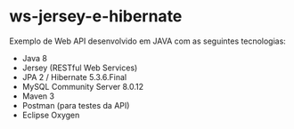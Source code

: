 # ws-jersey-e-hibernate

Exemplo de Web API desenvolvido em JAVA com as seguintes tecnologias:

* Java 8
* Jersey (RESTful Web Services)
* JPA 2 / Hibernate 5.3.6.Final
* MySQL Community Server 8.0.12
* Maven 3
* Postman (para testes da API)
* Eclipse Oxygen
